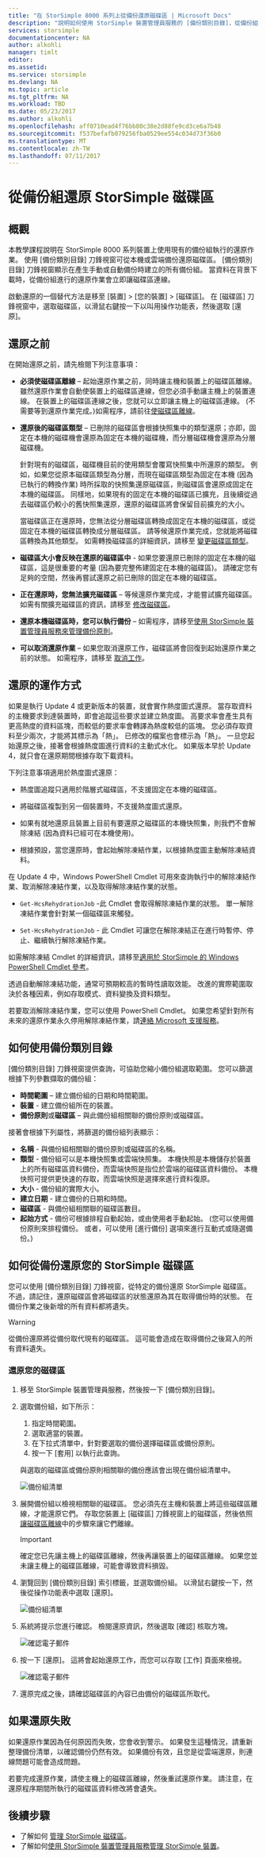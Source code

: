 ```yaml
---
title: "在 StorSimple 8000 系列上從備份還原磁碟區 | Microsoft Docs"
description: "說明如何使用 StorSimple 裝置管理員服務的 [備份類別目錄]，從備份組還原 StorSimple 磁碟區。"
services: storsimple
documentationcenter: NA
author: alkohli
manager: timlt
editor: 
ms.assetid: 
ms.service: storsimple
ms.devlang: NA
ms.topic: article
ms.tgt_pltfrm: NA
ms.workload: TBD
ms.date: 05/23/2017
ms.author: alkohli
ms.openlocfilehash: aff0710ead4f76bb80c38e2d88fe9cd3ce6a7b48
ms.sourcegitcommit: f537befafb079256fba0529ee554c034d73f36b0
ms.translationtype: MT
ms.contentlocale: zh-TW
ms.lasthandoff: 07/11/2017
---
```

# <a name="restore-a-storsimple-volume-from-a-backup-set"></a>從備份組還原 StorSimple 磁碟區

## <a name="overview"></a>概觀

本教學課程說明在 StorSimple 8000 系列裝置上使用現有的備份組執行的還原作業。 使用 [備份類別目錄] 刀鋒視窗可從本機或雲端備份還原磁碟區。 [備份類別目錄] 刀鋒視窗顯示在產生手動或自動備份時建立的所有備份組。 當資料在背景下載時，從備份組進行的還原作業會立即讓磁碟區連線。

啟動還原的一個替代方法是移至 [裝置] > [您的裝置] > [磁碟區]。 在 [磁碟區] 刀鋒視窗中，選取磁碟區，以滑鼠右鍵按一下以叫用操作功能表，然後選取 [還原]。

## <a name="before-you-restore"></a>還原之前

在開始還原之前，請先檢閱下列注意事項：

* **必須使磁碟區離線** – 起始還原作業之前，同時讓主機和裝置上的磁碟區離線。 雖然還原作業會自動使裝置上的磁碟區連線，但您必須手動讓主機上的裝置連線。 在裝置上的磁碟區連線之後，您就可以立即讓主機上的磁碟區連線。 (不需要等到還原作業完成。)如需程序，請前往[使磁碟區離線](storsimple-8000-manage-volumes-u2.md#take-a-volume-offline)。

* **還原後的磁碟區類型** – 已刪除的磁碟區會根據快照集中的類型還原；亦即，固定在本機的磁碟機會還原為固定在本機的磁碟機，而分層磁碟機會還原為分層磁碟機。

    針對現有的磁碟區，磁碟機目前的使用類型會覆寫快照集中所還原的類型。 例如，如果您從原本磁碟區類型為分層，而現在磁碟區類型為固定在本機 (因為已執行的轉換作業) 時所採取的快照集還原磁碟區，則磁碟區會還原成固定在本機的磁碟區。 同樣地，如果現有的固定在本機的磁碟區已擴充，且後續從過去磁碟區仍較小的舊快照集還原，還原的磁碟區將會保留目前擴充的大小。

    當磁碟區正在還原時，您無法從分層磁碟區轉換成固定在本機的磁碟區，或從固定在本機的磁碟區轉換成分層磁碟區。 請等候還原作業完成，您就能將磁碟區轉換為其他類型。 如需轉換磁碟區的詳細資訊，請移至 [變更磁碟區類型](storsimple-8000-manage-volumes-u2.md#change-the-volume-type)。 

* **磁碟區大小會反映在還原的磁碟區中** - 如果您要還原已刪除的固定在本機的磁碟區，這是很重要的考量 (因為要完整佈建固定在本機的磁碟區)。 請確定您有足夠的空間，然後再嘗試還原之前已刪除的固定在本機的磁碟區。

* **正在還原時，您無法擴充磁碟區** – 等候還原作業完成，才能嘗試擴充磁碟區。 如需有關擴充磁碟區的資訊，請移至 [修改磁碟區](storsimple-8000-manage-volumes-u2.md#modify-a-volume)。

* **還原本機磁碟區時，您可以執行備份** – 如需程序，請移至[使用 StorSimple 裝置管理員服務來管理備份原則](storsimple-8000-manage-backup-policies-u2.md)。

* **可以取消還原作業** – 如果您取消還原工作，磁碟區將會回復到起始還原作業之前的狀態。 如需程序，請移至 [取消工作](storsimple-8000-manage-jobs-u2.md#cancel-a-job)。

## <a name="how-does-restore-work"></a>還原的運作方式

如果是執行 Update 4 或更新版本的裝置，就會實作熱度圖式還原。 當存取資料的主機要求到達裝置時，即會追蹤這些要求並建立熱度圖。 高要求率會產生具有更高熱度的資料區塊，而較低的要求率會轉譯為熱度較低的區塊。 您必須存取資料至少兩次，才能將其標示為「熱」。 已修改的檔案也會標示為「熱」。 一旦您起始還原之後，接著會根據熱度圖進行資料的主動式水化。 如果版本早於 Update 4，就只會在還原期間根據存取下載資料。

下列注意事項適用於熱度圖式還原：

* 熱度圖追蹤只適用於階層式磁碟區，不支援固定在本機的磁碟區。

* 將磁碟區複製到另一個裝置時，不支援熱度圖式還原。 

* 如果有就地還原且裝置上目前有要還原之磁碟區的本機快照集，則我們不會解除凍結 (因為資料已經可在本機使用)。 

* 根據預設，當您還原時，會起始解除凍結作業，以根據熱度圖主動解除凍結資料。 

在 Update 4 中，Windows PowerShell Cmdlet 可用來查詢執行中的解除凍結作業、取消解除凍結作業，以及取得解除凍結作業的狀態。

* `Get-HcsRehydrationJob` -此 Cmdlet 會取得解除凍結作業的狀態。 單一解除凍結作業會針對某一個磁碟區來觸發。

* `Set-HcsRehydrationJob` - 此 Cmdlet 可讓您在解除凍結正在進行時暫停、停止、繼續執行解除凍結作業。

如需解除凍結 Cmdlet 的詳細資訊，請移至[適用於 StorSimple 的 Windows PowerShell Cmdlet 參考](https://technet.microsoft.com/library/dn688168.aspx)。

透過自動解除凍結功能，通常可預期較高的暫時性讀取效能。 改進的實際範圍取決於各種因素，例如存取模式、資料變換及資料類型。 

若要取消解除凍結作業，您可以使用 PowerShell Cmdlet。 如果您希望針對所有未來的還原作業永久停用解除凍結作業，請[連絡 Microsoft 支援服務](storsimple-8000-contact-microsoft-support.md)。

## <a name="how-to-use-the-backup-catalog"></a>如何使用備份類別目錄

[備份類別目錄] 刀鋒視窗提供查詢，可協助您縮小備份組選取範圍。 您可以篩選根據下列參數擷取的備份組：

* **時間範圍** – 建立備份組的日期和時間範圍。
* **裝置** - 建立備份組所在的裝置。
* **備份原則**或**磁碟區** – 與此備份組相關聯的備份原則或磁碟區。

接著會根據下列屬性，將篩選的備份組列表顯示：

* **名稱** - 與備份組相關聯的備份原則或磁碟區的名稱。
* **類型** - 備份組可以是本機快照集或雲端快照集。 本機快照是本機儲存於裝置上的所有磁碟區資料備份，而雲端快照是指位於雲端的磁碟區資料備份。 本機快照可提供更快速的存取，而雲端快照是選擇來進行資料復原。
* **大小** - 備份組的實際大小。
* **建立日期** - 建立備份的日期和時間。 
* **磁碟區** - 與備份組相關聯的磁碟區數目。
* **起始方式** - 備份可根據排程自動起始，或由使用者手動起始。 (您可以使用備份原則來排程備份。 或者，可以使用 [進行備份] 選項來進行互動式或隨選備份。)

## <a name="how-to-restore-your-storsimple-volume-from-a-backup"></a>如何從備份還原您的 StorSimple 磁碟區

您可以使用 [備份類別目錄] 刀鋒視窗，從特定的備份還原 StorSimple 磁碟區。 不過，請記住，還原磁碟區會將磁碟區的狀態還原為其在取得備份時的狀態。 在備份作業之後新增的所有資料都將遺失。

> [!WARNING]
> 從備份還原將從備份取代現有的磁碟區。 這可能會造成在取得備份之後寫入的所有資料遺失。


### <a name="to-restore-your-volume"></a>還原您的磁碟區
1. 移至 StorSimple 裝置管理員服務，然後按一下 [備份類別目錄]。

2. 選取備份組，如下所示：
   
   1. 指定時間範圍。
   2. 選取適當的裝置。
   3. 在下拉式清單中，針對要選取的備份選擇磁碟區或備份原則。
   4. 按一下 [套用] 以執行此查詢。

    與選取的磁碟區或備份原則相關聯的備份應該會出現在備份組清單中。
   
    ![備份組清單](./media/storsimple-8000-restore-from-backup-set-u2/bucatalog.png)     
     
3. 展開備份組以檢視相關聯的磁碟區。 您必須先在主機和裝置上將這些磁碟區離線，才能還原它們。 存取您裝置上 [磁碟區] 刀鋒視窗上的磁碟區，然後依照[讓磁碟區離線](storsimple-8000-manage-volumes-u2.md#take-a-volume-offline)中的步驟來讓它們離線。
   
   > [!IMPORTANT]
   > 確定您已先讓主機上的磁碟區離線，然後再讓裝置上的磁碟區離線。 如果您並未讓主機上的磁碟區離線，可能會導致資料損毀。
   
4. 瀏覽回到 [備份類別目錄]  索引標籤，並選取備份組。 以滑鼠右鍵按一下，然後從操作功能表中選取 [還原]。

    ![備份組清單](./media/storsimple-8000-restore-from-backup-set-u2/restorebu1.png)

5. 系統將提示您進行確認。 檢閱還原資訊，然後選取 [確認] 核取方塊。
   
    ![確認電子郵件](./media/storsimple-8000-restore-from-backup-set-u2/restorebu2.png)

7.  按一下 [還原]。 這將會起始還原工作，而您可以存取 [工作] 頁面來檢視。

    ![確認電子郵件](./media/storsimple-8000-restore-from-backup-set-u2/restorebu5.png)

8. 還原完成之後，請確認磁碟區的內容已由備份的磁碟區所取代。


## <a name="if-the-restore-fails"></a>如果還原失敗

如果還原作業因為任何原因而失敗，您會收到警示。 如果發生這種情況，請重新整理備份清單，以確認備份仍然有效。 如果備份有效，且您是從雲端還原，則連線問題可能會造成問題。

若要完成還原作業，請使主機上的磁碟區離線，然後重試還原作業。 請注意，在還原程序期間所執行的磁碟區資料修改將會遺失。

## <a name="next-steps"></a>後續步驟
* 了解如何 [管理 StorSimple 磁碟區](storsimple-8000-manage-volumes-u2.md)。
* 了解如何[使用 StorSimple 裝置管理員服務管理 StorSimple 裝置](storsimple-8000-manager-service-administration.md)。

